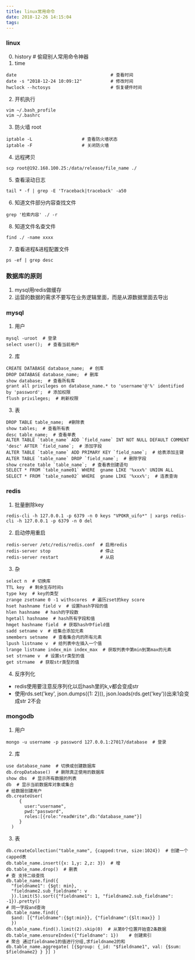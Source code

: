 ```yaml
---
title: linux常用命令
date: 2018-12-26 14:15:04
tags:
---
```


### linux
0. history  # 偷窥别人常用命令神器
1. time
```
date                                    # 查看时间
date -s "2018-12-24 10:09:12"           # 修改时间
hwclock --hctosys                       # 恢复硬件时间
```
2. 开机执行
```
vim ~/.bash_profile
vim ~/.bashrc
```
3. 防火墙 root
```
iptable -L                   # 查看防火墙状态
iptable -F                   # 关闭防火墙
```
4. 远程拷贝
```
scp root@192.168.100.25:/data/release/file_name ./
```
5. 查看滚动日志
```
tail * -f | grep -E 'Traceback|traceback' -a50
```
6. 知道文件部分内容查找文件
```
grep '检索内容' ./ -r
```
8. 知道文件名查文件
```
find ./ -name xxxx
```
7. 查看进程&进程配置文件
```
ps -ef | grep desc
```

### 数据库的原则
1. mysql用redis做缓存
2. 运营的数据的需求不要写在业务逻辑里面，而是从源数据里面去导出

### mysql
1. 用户
```
mysql -uroot  # 登录
select user();  # 查看当前用户
```
2. 库
```
CREATE DATABASE database_name;  # 创库
DROP DATABASE database_name;  # 删库
show database;  # 查看所有库
grant all privileges on database_name.* to 'username'@'%' identified by 'password';  # 添加权限
flush privileges;  # 刷新权限
```
3. 表
```
DROP TABLE table_name;  #删除表
show tables;  # 查看所有表
desc table_name;  # 查看单表
ALTER TABLE `table_name` ADD `field_name` INT NOT NULL DEFAULT COMMENT 'desc' AFTER `field_name`;  # 添加字段
ALTER TABLE `table_name` ADD PRIMARY KEY `field_name`;  # 给表添加主键
ALTER TABLE `table_name` DROP `field_name`;  # 删除字段
show create table `table_name`;  # 查看表创建语句
SELECT * FROM `table_name01` WHERE  gname LIKE '%xxx%' UNION ALL SELECT * FROM `table_name02` WHERE  gname LIKE '%xxx%';  # 连表查询
```


### redis
1. 批量删除key
```
redis-cli -h 127.0.0.1 -p 6379 -n 0 keys "VPOKR_uifo*" | xargs redis-cli -h 127.0.0.1 -p 6379 -n 0 del
```
2. 启动停用重启
```
redis-server /etc/redis/redis.conf  # 启用redis
redis-server stop                   # 停止
redis-server restart                # 从启
```
3. 杂
```
select n  # 切换库
TTL key  # 剩余生存时间s
type key  # key的类型
zrange zsetname 0 -1 withscores  # 遍历zset的key score
hset hashname field v  # 设置hash字段的值
hlen hashname  # hash的字段数
hgetall hashname  # hash所有字段和值
hmget hashname field  # 获取hash中field值
sadd setname v  # 给集合添加元素
smembers setname  # 查看集合内的所有元素
lpush listname v  # 给列表中左插入一个值
lrange listname index_min index_max  # 获取列表中第min到第max的元素
set strname v  # 设置str类型的值
get strname  # 获取str类型的值
```
4. 反序列化
  * redis使用要注意反序列化以后hash里的k,v都会变成str
  * 使用rds.set('key', json.dumps({1: 2})), json.loads(rds.get('key'))出来1会变成str 2不会

### mongodb
1. 用户
```
mongo -u username -p password 127.0.0.1:27017/database  # 登录
```
2. 库
```
use database_name  # 切换或创建数据库
db.dropDatabase()  # 删除真正使用的数据库	 
show dbs  # 显示所有数据的列表
db  # 显示当前数据库对象或集合
# 给数据创建用户
db.createUser(
     {
       user:"username",
       pwd:"password",
       roles:[{role:"readWrite",db:"database_name"}]
     }
  )
```
3. 表
  ```
  db.createCollection("table_name", {capped:true, size:1024})  # 创建一个capped表
  db.table_name.insert({x: 1,y: 2,z: 3})  # 增
  db.table_name.drop()  # 删表
  # 查 支持二级查找
  db.table_name.find({
    "fieldname1": {$gt: min},
    "fieldname2.sub_fieldname": v
    }).limit(5).sort({"fieldname1": 1, "fieldname2.sub_fieldname": -1}).pretty()
  # 同一字段and查询
  db.table_name.find({
    $and: [{"fieldname":{$gt:min}}, {"fieldname":{$lt:max}} ]
    })
  db.table_name.find().limit(2).skip(0)  # 从第0个位置开始查2条数据
  db.table_name.ensureIndex({"fieldname": 1})    # 创建索引
  # 聚合 通过fieldname1的值进行分组,求fieldname2的和
  db.table_name.aggregate( [{$group: {_id: "$fieldname1", val: {$sum: $fieldname2} } }] )
  ```
